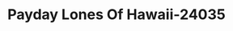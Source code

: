---
f_zip-code: 96720
f_state-code: HI
title: Payday Lones Of Hawaii-24035
f_phone: 808-933-4700
f_city-only: Hilo
f_address: 200 Kanoelehua Ave Hilo
f_location-unique-id: '24035'
slug: payday-lones-of-hawaii-24035
updated-on: '2024-05-30T13:46:58.046Z'
created-on: '2024-05-30T13:36:59.803Z'
published-on: '2024-05-30T13:54:32.469Z'
f_city-state: cms/city/hilo-hi.md
f_company: cms/company/payday-lones-of-hawaii.md
f_state: cms/state/hawaii.md
layout: '[payday-loan].html'
tags: payday-loan
---